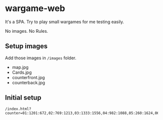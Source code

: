 # wargame-web

It's a SPA. Try to play small wargames for me testing easily.

No images. No Rules.

## Setup images

Add those images in `/images` folder.

* map.jpg
* Cards.jpg
* counterfront.jpg
* counterback.jpg

## Initial setup

    /index.html?counter=01:1201:672,02:769:1213,03:1333:1556,04:982:1088,05:260:1624,06:685:1316,07:-110:1152,08:-531:1947,15:-655:1720,22:1440:1365,10:130:861,17:365:743,24:-343:743